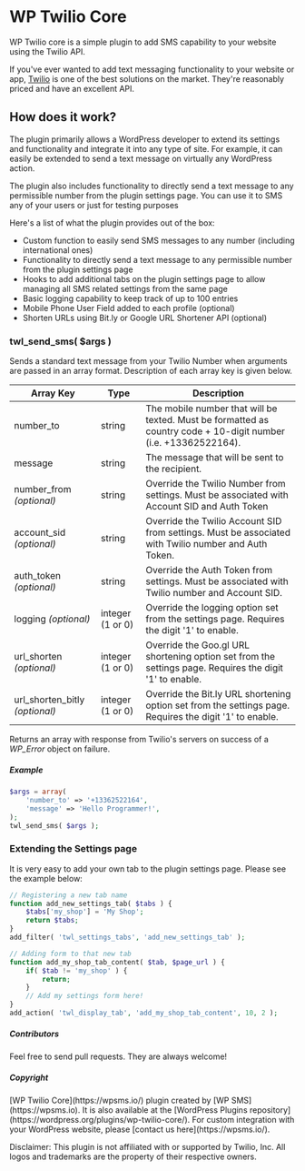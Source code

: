 # WP Twilio Core

WP Twilio core is a simple plugin to add SMS capability to your website using the Twilio API. 

If you've ever wanted to add text messaging functionality to your website or app, [Twilio](https://www.twilio.com/) is one of the best solutions on the market. They're reasonably priced and have an excellent API. 


How does it work?
-

The plugin primarily allows a WordPress developer to extend its settings and functionality and integrate it into any type of site. For example, it can easily be extended to send a text message on virtually any WordPress action.

The plugin also includes functionality to directly send a text message to any permissible number from the plugin settings page. You can use it to SMS any of your users or just for testing purposes

Here's a list of what the plugin provides out of the box:

* Custom function to easily send SMS messages to any number (including international ones)
* Functionality to directly send a text message to any permissible number from the plugin settings page
* Hooks to add additional tabs on the plugin settings page to allow managing all SMS related settings from the same page
* Basic logging capability to keep track of up to 100 entries
* Mobile Phone User Field added to each profile (optional)
* Shorten URLs using Bit.ly or Google URL Shortener API (optional)

<h3>twl_send_sms( $args )</h3>
<p>Sends a standard text message from your Twilio Number when arguments are passed in an array format. Description of each array key is given below.</p>

Array Key | Type | Description
------------- | ------------- | ----
number_to | string | The mobile number that will be texted. Must be formatted as country code + 10-digit number (i.e. +13362522164).
message | string | The message that will be sent to the recipient.
number_from *(optional)* | string | Override the Twilio Number from settings. Must be associated with Account SID and Auth Token
account_sid *(optional)* | string | Override the Twilio Account SID from settings. Must be associated with Twilio number and Auth Token.
auth_token *(optional)* | string | Override the Auth Token from settings. Must be associated with Twilio number and Account SID.
logging *(optional)* | integer (1 or 0) | Override the logging option set from the settings page. Requires the digit '1' to enable.
url_shorten *(optional)* | integer (1 or 0) | Override the Goo.gl URL shortening option set from the settings page. Requires the digit '1' to enable.
url_shorten_bitly *(optional)* | integer (1 or 0) | Override the Bit.ly URL shortening option set from the settings page. Requires the digit '1' to enable.

Returns an array with response from Twilio's servers on success of a *WP_Error* object on failure.

<h5>Example</h5>

```php
$args = array( 
	'number_to' => '+13362522164',
	'message' => 'Hello Programmer!',
); 
twl_send_sms( $args );	
```

<h3>Extending the Settings page</h3>
<p>It is very easy to add your own tab to the plugin settings page. Please see the example below:</p>

```php
// Registering a new tab name
function add_new_settings_tab( $tabs ) {
	$tabs['my_shop'] = 'My Shop';
	return $tabs;
}
add_filter( 'twl_settings_tabs', 'add_new_settings_tab' );

// Adding form to that new tab
function add_my_shop_tab_content( $tab, $page_url ) {
	if( $tab != 'my_shop' ) {
		return;
	} 
	// Add my settings form here!
}
add_action( 'twl_display_tab', 'add_my_shop_tab_content', 10, 2 );
```
<h5>Contributors</h5>
Feel free to send pull requests. They are always welcome!
	
<h5>Copyright</h5>
[WP Twilio Core](https://wpsms.io/) plugin created by [WP SMS](https://wpsms.io). It is also available at the [WordPress Plugins repository](https://wordpress.org/plugins/wp-twilio-core/). For custom integration with your WordPress website, please [contact us here](https://wpsms.io/).

Disclaimer: This plugin is not affiliated with or supported by Twilio, Inc. All logos and trademarks are the property of their respective owners.
